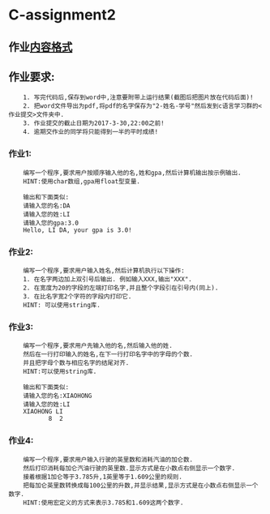 # C-assignment2

## 作业[内容格式](https://github.com/jfzhang95/C-Language-Programming-Assignment/blob/master/%E4%BD%9C%E4%B8%9A%E6%8F%90%E4%BA%A4%E6%A0%BC%E5%BC%8F.pdf)

## 作业要求:
        1. 写完代码后,保存到word中,注意要附带上运行结果(截图后把图片放在代码后面)!
        2. 把word文件导出为pdf,将pdf的名字保存为"2-姓名-学号"然后发到c语言学习群的<作业提交>文件夹中.
        3. 作业提交的截止日期为2017-3-30,22:00之前!
        4. 逾期交作业的同学将只能得到一半的平时成绩!

### 作业1:
        编写一个程序,要求用户按顺序输入他的名,姓和gpa,然后计算机输出按示例输出.
        HINT:使用char数组,gpa用float型变量.
        
        输出和下面类似:
        请输入您的名:DA
        请输入您的姓:LI
        请输入您的gpa:3.0
        Hello, LI DA, your gpa is 3.0!
        
### 作业2:
        编写一个程序,要求用户输入姓名,然后计算机执行以下操作:
        1. 在名字两边加上双引号后输出. 例如输入XXX,输出"XXX".
        2. 在宽度为20的字段的左端打印名字,并且整个字段引在引号内(同上).
        3. 在比名字宽2个字符的字段内打印它.
        HINT: 可以使用string库.

### 作业3:
        编写一个程序,要求用户先输入他的名,然后输入他的姓.
        然后在一行打印输入的姓名,在下一行打印名字中的字母的个数.
        并且把字母个数与相应名字的结尾对齐.
        HINT:可以使用string库.
        
        输出和下面类似:
        请输入您的名:XIAOHONG
        请输入您的姓:LI
        XIAOHONG LI        
               8  2

### 作业4:
        编写一个程序,要求用户输入行驶的英里数和消耗汽油的加仑数.
        然后打印消耗每加仑汽油行驶的英里数.显示方式是在小数点右侧显示一个数字.
        接着根据1加仑等于3.785升,1英里等于1.609公里的规则.
        把每加仑英里数转换成每100公里的升数,并显示结果,显示方式是在小数点右侧显示一个数字.
        HINT:使用宏定义的方式来表示3.785和1.609这两个数字.
